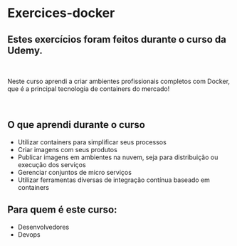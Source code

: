 # Exercices-docker

## Estes exercícios foram feitos durante o curso da Udemy.

</br>

Neste curso aprendi a criar ambientes profissionais completos com Docker, que é a principal tecnologia de containers do mercado!

</br>

## O que aprendi durante o curso
+ Utilizar containers para simplificar seus processos
+ Criar imagens com seus produtos
+ Publicar imagens em ambientes na nuvem, seja para distribuição ou execução dos serviços
+ Gerenciar conjuntos de micro serviços
+ Utilizar ferramentas diversas de integração contínua baseado em containers

## Para quem é este curso:
+ Desenvolvedores
+ Devops
